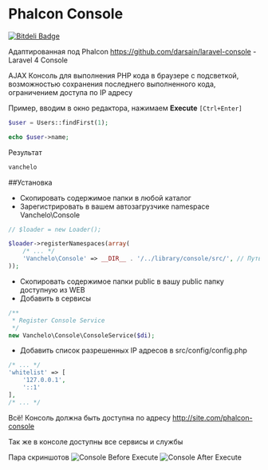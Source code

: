 Phalcon Console
===============
[![Bitdeli Badge](https://d2weczhvl823v0.cloudfront.net/vanchelo/phalcon-console/trend.png)](https://bitdeli.com/free "Bitdeli Badge")

Адаптированная под Phalcon https://github.com/darsain/laravel-console - Laravel 4 Console

AJAX Консоль для выполнения PHP кода в браузере с подсветкой, возможностью сохранения последнего выполненного кода, ограничением доступа по IP адресу

 Пример, вводим в окно редактора, нажимаем **Execute** `[Ctrl+Enter]`
 ```php
 $user = Users::findFirst(1);

 echo $user->name;
 ```
 Результат
 ```php
 vanchelo
 ```

##Установка
* Скопировать содержимое папки в любой каталог
* Зарегистрировать в вашем автозагрузчике namespace Vanchelo\Console

```php
// $loader = new Loader();

$loader->registerNamespaces(array(
    /* ... */
    'Vanchelo\Console' => __DIR__ . '/../library/console/src/', // Путь может быть другим
));
```

* Скопировать содержимое папки public в вашу public папку доступную из WEB
* Добавить в сервисы

```php
/**
 * Register Console Service
 */
new Vanchelo\Console\ConsoleService($di);
```

* Добавить список разрешенных IP адресов в src/config/config.php

```php
/* ... */
'whitelist' => [
    '127.0.0.1',
    '::1'
],
/* ... */
```

Всё! Консоль должна быть доступна по адресу http://site.com/phalcon-console

Так же в консоле доступны все сервисы и службы

Пара скриншотов
![Console Before Execute](http://i58.fastpic.ru/big/2013/1221/9d/fddb76f0f45ab5b665144e8dc7cd6f9d.jpg "Консоль до выполнеиня")
![Console After Execute](http://i58.fastpic.ru/big/2013/1221/19/a60efe026438b9a17b0ff8e73470ec19.jpg "Консоль после выполнеиня")

